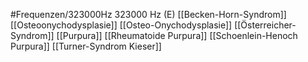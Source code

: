 #Frequenzen/323000Hz
323000 Hz (E)
[[Becken-Horn-Syndrom]]
[[Osteoonychodysplasie]]
[[Osteo-Onychodysplasie]]
[[Österreicher-Syndrom]]
[[Purpura]]
[[Rheumatoide Purpura]]
[[Schoenlein-Henoch Purpura]]
[[Turner-Syndrom Kieser]]